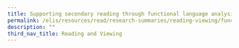 ```yaml
---
title: Supporting secondary reading through functional language analysis
permalink: /elis/resources/read/research-summaries/reading-viewing/functional-language-analysis/
description: ""
third_nav_title: Reading and Viewing
---
```

